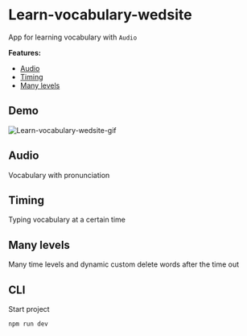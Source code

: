 # Learn-vocabulary-wedsite
App for learning vocabulary with `Audio`

**Features:**
  - [Audio](#audio)
  - [Timing](#timing)
  - [Many levels](#many-levels)

## Demo
![Learn-vocabulary-wedsite-gif](https://media.giphy.com/media/l72vzZ3D8mqF99rRl3/giphy.gif)

## Audio
Vocabulary with pronunciation

## Timing
Typing vocabulary at a certain time

## Many levels
Many time levels and dynamic custom delete words after the time out

## CLI

Start project

```cli
npm run dev
```
